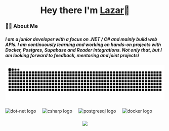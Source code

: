 <h1 align="center"><h1 align="center">Hey there I'm <a href="https://github.com/lazar-iliev-dev">Lazar</a>👋</h1></h1>

###

<h3 align="left">👩‍💻  About Me</h3>

###

<h5 align="left">I am a junior developer with a focus on .NET / C# and mainly build web APIs. I am continuously learning and working on hands-on projects with Docker, Postgres, Supabase and Reader integrations. Not only that, but I am looking forward to feedback, mentoring and joint projects!</h5>

###

<img src="https://raw.githubusercontent.com/lazar-iliev-dev/lazar-iliev-dev/output/snake.svg" alt="Snake animation" />

###

<div align="left">
  <img src="https://cdn.jsdelivr.net/gh/devicons/devicon/icons/dot-net/dot-net-plain-wordmark.svg" height="40" alt="dot-net logo"  />
  <img width="12" />
  <img src="https://cdn.jsdelivr.net/gh/devicons/devicon/icons/csharp/csharp-original.svg" height="40" alt="csharp logo"  />
  <img width="12" />
  <img src="https://cdn.jsdelivr.net/gh/devicons/devicon/icons/postgresql/postgresql-original.svg" height="40" alt="postgresql logo"  />
  <img width="12" />
  <img src="https://cdn.jsdelivr.net/gh/devicons/devicon/icons/docker/docker-plain-wordmark.svg" height="40" alt="docker logo"  />
</div>

###

<div align="center">
  <img src="https://visitor-badge.laobi.icu/badge?page_id=lazar-iliev-dev.lazar-iliev-dev&left_color=blueviolet&right_color=darkblue"  />
</div>

###
